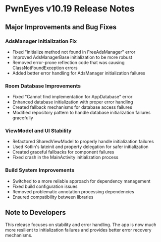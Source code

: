 # PwnEyes v10.19 Release Notes

## Major Improvements and Bug Fixes

### AdsManager Initialization Fix
- Fixed "initialize method not found in FreeAdsManager" error
- Improved AdsManagerBase initialization to be more robust
- Removed error-prone reflection code that was causing ClassNotFoundException errors
- Added better error handling for AdsManager initialization failures

### Room Database Improvements
- Fixed "Cannot find implementation for AppDatabase" error
- Enhanced database initialization with proper error handling
- Created fallback mechanisms for database access failures
- Modified repository pattern to handle database initialization failures gracefully

### ViewModel and UI Stability
- Refactored SharedViewModel to properly handle initialization failures
- Used Kotlin's lateinit and property delegation for safer initialization
- Created graceful fallbacks for component failures
- Fixed crash in the MainActivity initialization process

### Build System Improvements
- Switched to a more reliable approach for dependency management
- Fixed build configuration issues
- Removed problematic annotation processing dependencies
- Ensured compatibility between libraries

## Note to Developers
This release focuses on stability and error handling. The app is now much more resilient to initialization failures and provides better error recovery mechanisms.
